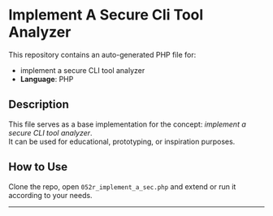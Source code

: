 # Implement A Secure Cli Tool Analyzer

This repository contains an auto-generated PHP file for:

- implement a secure CLI tool analyzer
- **Language**: PHP

## Description

This file serves as a base implementation for the concept: *implement a secure CLI tool analyzer*.  
It can be used for educational, prototyping, or inspiration purposes.

## How to Use

Clone the repo, open `052r_implement_a_sec.php` and extend or run it according to your needs.

---


